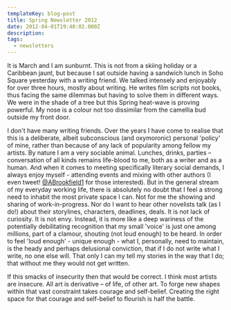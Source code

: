 ```yaml
---
templateKey: blog-post
title: Spring Newsletter 2012
date: 2012-04-01T19:40:02.000Z
description:
tags:
  - newsletters
---
```


It is March and I am sunburnt. This is not from a skiing holiday or a Caribbean jaunt, but because I sat outside having a sandwich lunch in Soho Square yesterday with a writing friend. We talked intensely and enjoyably for over three hours, mostly about writing. He writes film scripts not books, thus facing the same dilemmas but having to solve them in different ways. We were in the shade of a tree but this Spring heat-wave is proving powerful. My nose is a colour not too dissimilar from the camellia bud outside my front door.<!--more-->

I don't have many writing friends. Over the years I have come to realise that this is a deliberate, albeit subconscious (and oxymoronic) personal 'policy' of mine, rather than because of any lack of popularity among fellow my artists. By nature I am a very sociable animal. Lunches, drinks, parties – conversation of all kinds remains life-blood to me, both as a writer and as a human. And when it comes to meeting specifically literary social demands, I always enjoy myself - attending events and mixing with other authors (I even tweet! <a href="http://twitter.com/#!/ABrookfield1" target="_blank">@ABrookfield1</a> for those interested). But in the general stream of my everyday working life, there is absolutely no doubt that I feel a strong need to inhabit the most private space I can. Not for me the showing and sharing of work-in-progress. Nor do I want to hear other novelists talk (as I do!) about their storylines, characters, deadlines, deals. It is not lack of curiosity. It is not envy. Instead, it is more like a deep wariness of the potentially debilitating recognition that my small 'voice' is just one among millions, part of a clamour, shouting (not loud enough) to be heard. In order to feel 'loud enough' - unique enough - what I, personally, need to maintain, is the heady and perhaps delusional conviction, that if I do not write what I write, no one else will. That only I can my tell my stories in the way that I do; that without me they would not get written.

If this smacks of insecurity then that would be correct. I think most artists are insecure. All art is derivative – of life, of other art. To forge new shapes within that vast constraint takes courage and self-belief. Creating the right space for that courage and self-belief to flourish is half the battle.
